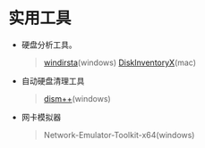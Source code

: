 # 实用工具

- 硬盘分析工具。
    >[windirsta](https://windirstat.net/)(windows)
    >[DiskInventoryX](http://www.derlien.com/)(mac)
- 自动硬盘清理工具
    >[dism++](https://www.chuyu.me/en/index.html)(windows)
- 网卡模拟器
    >Network-Emulator-Toolkit-x64(windows)